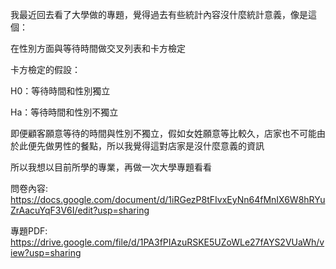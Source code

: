 我最近回去看了大學做的專題，覺得過去有些統計內容沒什麼統計意義，像是這個：

在性別方面與等待時間做交叉列表和卡方檢定

卡方檢定的假設：

H0：等待時間和性別獨立

Ha：等待時間和性別不獨立

即便顧客願意等待的時間與性別不獨立，假如女姓願意等比較久，店家也不可能由於此便先做男性的餐點，所以我覺得這對店家是沒什麼意義的資訊

所以我想以目前所學的專業，再做一次大學專題看看

問卷內容: https://docs.google.com/document/d/1iRGezP8tFIvxEyNn64fMnIX6W8hRYuZrAacuYqF3V6I/edit?usp=sharing

專題PDF: https://drive.google.com/file/d/1PA3fPIAzuRSKE5UZoWLe27fAYS2VUaWh/view?usp=sharing

